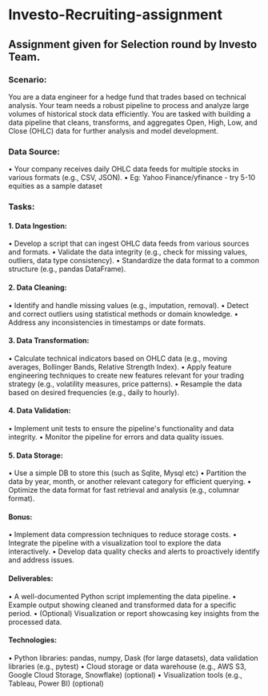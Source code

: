 # Investo-Recruiting-assignment
## Assignment given for Selection round by Investo Team.

### Scenario: 
You are a data engineer for a hedge fund that trades based on technical analysis. Your team needs a robust pipeline to process and analyze large volumes of historical stock data efficiently. You are tasked with building a data pipeline that cleans, transforms, and aggregates Open, High, Low, and Close (OHLC) data for further analysis and model development.

### Data Source:
• Your company receives daily OHLC data feeds for multiple stocks in various formats (e.g., CSV, JSON).
• Eg: Yahoo Finance/yfinance - try 5-10 equities as a sample dataset

### Tasks:

#### 1. Data Ingestion:
• Develop a script that can ingest OHLC data feeds from various sources and formats.
• Validate the data integrity (e.g., check for missing values, outliers, data type consistency).
• Standardize the data format to a common structure (e.g., pandas DataFrame).
#### 2. Data Cleaning:
• Identify and handle missing values (e.g., imputation, removal).
• Detect and correct outliers using statistical methods or domain knowledge.
• Address any inconsistencies in timestamps or date formats.
#### 3. Data Transformation:
• Calculate technical indicators based on OHLC data (e.g., moving averages, Bollinger Bands, Relative Strength Index).
• Apply feature engineering techniques to create new features relevant for your trading strategy (e.g., volatility measures, price patterns).
• Resample the data based on desired frequencies (e.g., daily to hourly).
#### 4. Data Validation:
• Implement unit tests to ensure the pipeline's functionality and data integrity.
• Monitor the pipeline for errors and data quality issues.
#### 5. Data Storage:
• Use a simple DB to store this (such as Sqlite, Mysql etc)
• Partition the data by year, month, or another relevant category for efficient querying.
• Optimize the data format for fast retrieval and analysis (e.g., columnar format).

#### Bonus:
• Implement data compression techniques to reduce storage costs.
• Integrate the pipeline with a visualization tool to explore the data interactively.
• Develop data quality checks and alerts to proactively identify and address issues.

#### Deliverables:
• A well-documented Python script implementing the data pipeline.
• Example output showing cleaned and transformed data for a specific period.
• (Optional) Visualization or report showcasing key insights from the processed data.

#### Technologies:
• Python libraries: pandas, numpy, Dask (for large datasets), data validation libraries (e.g., pytest)
• Cloud storage or data warehouse (e.g., AWS S3, Google Cloud Storage, Snowflake) (optional)
• Visualization tools (e.g., Tableau, Power BI) (optional)
